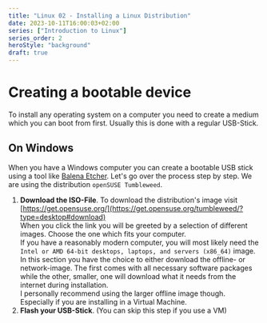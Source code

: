 ```yaml
---
title: "Linux 02 - Installing a Linux Distribution"
date: 2023-10-11T16:00:03+02:00
series: ["Introduction to Linux"]
series_order: 2
heroStyle: "background"
draft: true
---
```


# Creating a bootable device

To install any operating system on a computer you need to create a medium which you can boot from first.
Usually this is done with a regular USB-Stick.

## On Windows

When you have a Windows computer you can create a bootable USB stick using a tool like
[Balena Etcher](https://etcher.balena.io/url). Let's go over the process step by step. We are using the distribution
`openSUSE Tumbleweed`.

1. **Download the ISO-File**. To download the distribution's image visit [https://get.opensuse.org/](https://get.opensuse.org/tumbleweed/?type=desktop#download)<br>
   When you click the link you will be greeted by a selection of different images. Choose the one which fits your computer.<br>
   If you have a reasonably modern computer, you will most likely need the `Intel or AMD 64-bit desktops, laptops, and servers (x86_64)` image.<br>
   In this section you have the choice to either download the offline- or network-image. The first comes with all
   necessary software packages while the other, smaller, one will download what it needs from the internet during installation.<br>
   I personally recommend using the larger offline image though. Especially if you are installing in a Virtual Machine.
2. **Flash your USB-Stick**. (You can skip this step if you use a VM)